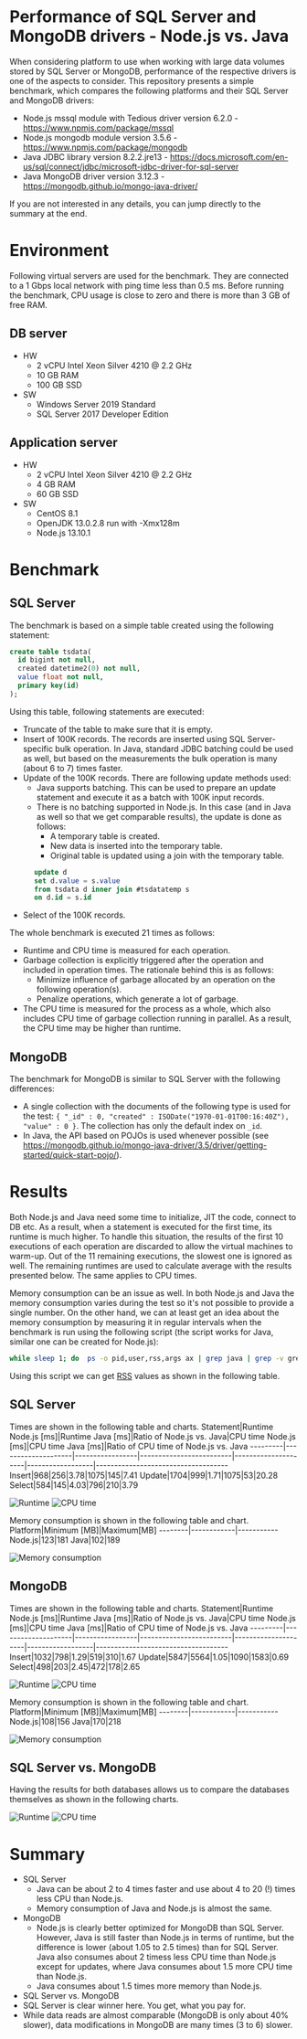 # Performance of SQL Server and MongoDB drivers - Node.js vs. Java
When considering platform to use when working with large data volumes stored by SQL Server or MongoDB, performance of the respective drivers is one of the aspects to consider. This repository presents a simple benchmark, which compares the following platforms and their SQL Server and MongoDB drivers:
* Node.js mssql module with Tedious driver version 6.2.0 - https://www.npmjs.com/package/mssql
* Node.js mongodb module version 3.5.6 - https://www.npmjs.com/package/mongodb
* Java JDBC library version 8.2.2.jre13 - https://docs.microsoft.com/en-us/sql/connect/jdbc/microsoft-jdbc-driver-for-sql-server
* Java MongoDB driver version 3.12.3 - https://mongodb.github.io/mongo-java-driver/

If you are not interested in any details, you can jump directly to the summary at the end.

# Environment
Following virtual servers are used for the benchmark. They are connected to a 1 Gbps local network with ping time less than 0.5 ms. Before running the benchmark, CPU usage is close to zero and there is more than 3 GB of free RAM.
## DB server
  * HW
    * 2 vCPU Intel Xeon Silver 4210 @ 2.2 GHz
    * 10 GB RAM
    * 100 GB SSD
  * SW
    * Windows Server 2019 Standard
    * SQL Server 2017 Developer Edition
## Application server
  * HW
    * 2 vCPU Intel Xeon Silver 4210 @ 2.2 GHz
    * 4 GB RAM
    * 60 GB SSD
  * SW
    * CentOS 8.1
    * OpenJDK 13.0.2.8 run with -Xmx128m
    * Node.js 13.10.1
  
# Benchmark
## SQL Server
The benchmark is based on a simple table created using the following statement:
```sql
create table tsdata(
  id bigint not null, 
  created datetime2(0) not null, 
  value float not null, 
  primary key(id)
);
```

Using this table, following statements are executed:
* Truncate of the table to make sure that it is empty.
* Insert of 100K records. The records are inserted using SQL Server-specific bulk operation. In Java, standard JDBC batching could be used as well, but based on the measurements the bulk operation is many (about 6 to 7) times faster.
* Update of the 100K records. There are following update methods used:
  * Java supports batching. This can be used to prepare an update statement and execute it as a batch with 100K input records.
  * There is no batching supported in Node.js. In this case (and in Java as well so that we get comparable results), the update is done as follows:
    * A temporary table is created.
    * New data is inserted into the temporary table.
    * Original table is updated using a join with the temporary table.
```sql
      update d 
      set d.value = s.value 
      from tsdata d inner join #tsdatatemp s 
      on d.id = s.id    
```
* Select of the 100K records.

The whole benchmark is executed 21 times as follows:
* Runtime and CPU time is measured for each operation.
* Garbage collection is explicitly triggered after the operation and included in operation times. The rationale behind this is as follows:
  * Minimize influence of garbage allocated by an operation on the following operation(s).
  * Penalize operations, which generate a lot of garbage.
* The CPU time is measured for the process as a whole, which also includes CPU time of garbage collection running in parallel. As a result, the CPU time may be higher than runtime.

## MongoDB
The benchmark for MongoDB is similar to SQL Server with the following differences:
* A single collection with the documents of the following type is used for the test: `{ "_id" : 0, "created" : ISODate("1970-01-01T00:16:40Z"), "value" : 0 }`. The collection has only the default index on `_id`.
* In Java, the API based on POJOs is used whenever possible (see https://mongodb.github.io/mongo-java-driver/3.5/driver/getting-started/quick-start-pojo/).

# Results
Both Node.js and Java need some time to initialize, JIT the code, connect to DB etc. As a result, when a statement is executed for the first time, its runtime is much higher. To handle this situation, the results of the first 10 executions of each operation are discarded to allow the virtual machines to warm-up. Out of the 11 remaining executions, the slowest one is ignored as well. The remaining runtimes are used to calculate average with the results presented below. The same applies to CPU times.

Memory consumption can be an issue as well. In both Node.js and Java the memory consumption varies during the test so it's not possible to provide a single number. On the other hand, we can at least get an idea about the memory consumption by measuring it in regular intervals when the benchmark is run using the following script (the script works for Java, similar one can be created for Node.js):
```bash
while sleep 1; do  ps -o pid,user,rss,args ax | grep java | grep -v grep; done
```

Using this script we can get [RSS](https://en.wikipedia.org/wiki/Resident_set_size) values as shown in the following table.


## SQL Server
Times are shown in the following table and charts.
Statement|Runtime Node.js [ms]|Runtime Java [ms]|Ratio of Node.js vs. Java|CPU time Node.js [ms]|CPU time Java [ms]|Ratio of CPU time of Node.js vs. Java
---------|--------------------|-----------------|-------------------------|---------------------|------------------|------------------------------------
Insert|968|256|3.78|1075|145|7.41
Update|1704|999|1.71|1075|53|20.28
Select|584|145|4.03|796|210|3.79

![Runtime](https://docs.google.com/spreadsheets/d/e/2PACX-1vQXyZpQW_Vr9obKpXbWkjdKUgTXPN4hq-zk5yiM1pbA5FXBnBWninDnzFszI4QVYueGr6DRea7-ulvZ/pubchart?oid=248742344&format=image)
![CPU time](https://docs.google.com/spreadsheets/d/e/2PACX-1vQXyZpQW_Vr9obKpXbWkjdKUgTXPN4hq-zk5yiM1pbA5FXBnBWninDnzFszI4QVYueGr6DRea7-ulvZ/pubchart?oid=1956263883&format=image)

Memory consumption is shown in the following table and chart.
Platform|Minimum [MB]|Maximum[MB]
--------|------------|-----------
Node.js|123|181
Java|102|189

![Memory consumption](https://docs.google.com/spreadsheets/d/e/2PACX-1vQXyZpQW_Vr9obKpXbWkjdKUgTXPN4hq-zk5yiM1pbA5FXBnBWninDnzFszI4QVYueGr6DRea7-ulvZ/pubchart?oid=1728331672&format=image)

## MongoDB
Times are shown in the following table and charts.
Statement|Runtime Node.js [ms]|Runtime Java [ms]|Ratio of Node.js vs. Java|CPU time Node.js [ms]|CPU time Java [ms]|Ratio of CPU time of Node.js vs. Java
---------|--------------------|-----------------|-------------------------|---------------------|------------------|------------------------------------
Insert|1032|798|1.29|519|310|1.67
Update|5847|5564|1.05|1090|1583|0.69
Select|498|203|2.45|472|178|2.65

![Runtime](https://docs.google.com/spreadsheets/d/e/2PACX-1vQXyZpQW_Vr9obKpXbWkjdKUgTXPN4hq-zk5yiM1pbA5FXBnBWninDnzFszI4QVYueGr6DRea7-ulvZ/pubchart?oid=2104507486&format=image) 
![CPU time](https://docs.google.com/spreadsheets/d/e/2PACX-1vQXyZpQW_Vr9obKpXbWkjdKUgTXPN4hq-zk5yiM1pbA5FXBnBWninDnzFszI4QVYueGr6DRea7-ulvZ/pubchart?oid=1867505239&format=image)

Memory consumption is shown in the following table and chart.
Platform|Minimum [MB]|Maximum[MB]
--------|------------|-----------
Node.js|108|156
Java|170|218

![Memory consumption](https://docs.google.com/spreadsheets/d/e/2PACX-1vQXyZpQW_Vr9obKpXbWkjdKUgTXPN4hq-zk5yiM1pbA5FXBnBWninDnzFszI4QVYueGr6DRea7-ulvZ/pubchart?oid=1615259715&format=image)

## SQL Server vs. MongoDB
Having the results for both databases allows us to compare the databases themselves as shown in the following charts.

![Runtime](https://docs.google.com/spreadsheets/d/e/2PACX-1vQXyZpQW_Vr9obKpXbWkjdKUgTXPN4hq-zk5yiM1pbA5FXBnBWninDnzFszI4QVYueGr6DRea7-ulvZ/pubchart?oid=1087019414&format=image)
![CPU time](https://docs.google.com/spreadsheets/d/e/2PACX-1vQXyZpQW_Vr9obKpXbWkjdKUgTXPN4hq-zk5yiM1pbA5FXBnBWninDnzFszI4QVYueGr6DRea7-ulvZ/pubchart?oid=1808123101&format=image)

# Summary
* SQL Server
  * Java can be about 2 to 4 times faster and use about 4 to 20 (!) times less CPU than Node.js.
  * Memory consumption of Java and Node.js is almost the same.
* MongoDB
  * Node.js is clearly better optimized for MongoDB than SQL Server. However, Java is still faster than Node.js in terms of runtime, but the difference is lower (about 1.05 to 2.5 times) than for SQL Server. Java also consumes about 2 timess less CPU time than Node.js except for updates, where Java consumes about 1.5 more CPU time than Node.js.
  * Java consumes about 1.5 times more memory than Node.js.
* SQL Server vs. MongoDB
 * SQL Server is clear winner here. You get, what you pay for.
 * While data reads are almost comparable (MongoDB is only about 40% slower), data modifications in MongoDB are many times (3 to 6) slower.
